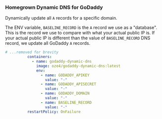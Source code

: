 ### Homegrown Dynamic DNS for GoDaddy

Dynamically update all `A` records for a specific domain.

The ENV variable, `BASELINE_RECORD` is the `A` record we use as a "database". This is the record we use to compare with what your actual public IP is. If your actual public IP is different than the value of `BASELINE_RECORD` DNS record, we update all GoDaddy `A` records.

```yaml
# ...removed for brevity
          containers:
            - name: godaddy-dynamic-dns
              image: oze4/godaddy-dynamic-dns:latest
              env:
                - name: GODADDY_APIKEY
                  value: "-"
                - name: GODADDY_APISECRET
                  value: "-"
                - name: GODADDY_DOMAIN
                  value: "-"
                - name: BASELINE_RECORD
                  value: "-"
          restartPolicy: OnFailure
```

